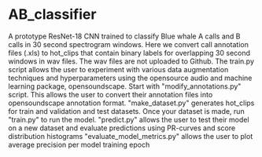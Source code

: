 # AB_classifier
A prototype ResNet-18 CNN trained to classify Blue whale A calls and B calls in 30 second spectrogram windows. Here we convert call annotation files (.xls) to hot_clips that contain binary labels for overlapping 30 second windows in wav files. The wav files are not uploaded to Github. The train.py script allows the user to experiment with various data augmentation techniques and hyperparameters using the opensource audio and machine learning package, opensoundscape. 
Start with "modify_annotations.py" script. This allows the user to convert their annotation files into opensoundscape annotation format. 
"make_dataset.py" generates hot_clips for train and validation and test datasets. 
Once your dataset is made, run "train.py" to run the model. 
"predict.py" allows the user to test their model on a new dataset and evaluate predictions using PR-curves and score distribution histograms
"evaluate_model_metrics.py" allows the user to plot average precision per model training epoch 

